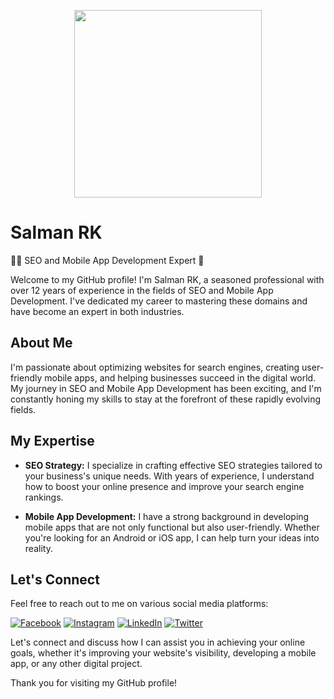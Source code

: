 <p align="center">
  <img src="https://github.com/salmanrk/salmanrk/blob/main/assets/profile.jpg" width="300" height="300">
</p>

# Salman RK

👨‍💻 SEO and Mobile App Development Expert 📱

Welcome to my GitHub profile! I'm Salman RK, a seasoned professional with over 12 years of experience in the fields of SEO and Mobile App Development. I've dedicated my career to mastering these domains and have become an expert in both industries.

## About Me

I'm passionate about optimizing websites for search engines, creating user-friendly mobile apps, and helping businesses succeed in the digital world. My journey in SEO and Mobile App Development has been exciting, and I'm constantly honing my skills to stay at the forefront of these rapidly evolving fields.

## My Expertise

- **SEO Strategy:** I specialize in crafting effective SEO strategies tailored to your business's unique needs. With years of experience, I understand how to boost your online presence and improve your search engine rankings.

- **Mobile App Development:** I have a strong background in developing mobile apps that are not only functional but also user-friendly. Whether you're looking for an Android or iOS app, I can help turn your ideas into reality.

## Let's Connect

Feel free to reach out to me on various social media platforms:

[![Facebook](https://img.shields.io/badge/Facebook-%40salmanrki-blue?style=for-the-badge&logo=facebook)](https://www.facebook.com/salmanrki)
[![Instagram](https://img.shields.io/badge/Instagram-%40the_end_salman-red?style=for-the-badge&logo=instagram)](https://www.instagram.com/the_end_salman/)
[![LinkedIn](https://img.shields.io/badge/LinkedIn-%40salmanrki-blue?style=for-the-badge&logo=linkedin)](https://www.linkedin.com/in/salmanrki/)
[![Twitter](https://img.shields.io/badge/Twitter-%40salmanrki-blue?style=for-the-badge&logo=twitter)](https://www.twitter.com/in/salmanrki/)

Let's connect and discuss how I can assist you in achieving your online goals, whether it's improving your website's visibility, developing a mobile app, or any other digital project.

Thank you for visiting my GitHub profile!
